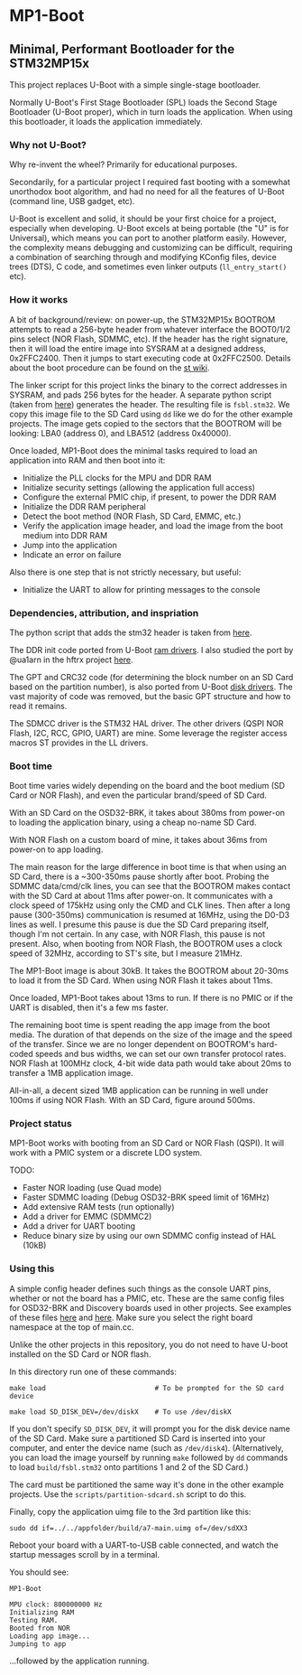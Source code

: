 # MP1-Boot 

## Minimal, Performant Bootloader for the STM32MP15x

This project replaces U-Boot with a simple single-stage bootloader.

Normally U-Boot's First Stage Bootloader (SPL) loads the Second Stage
Bootloader (U-Boot proper), which in turn loads the application. When using
this bootloader, it loads the application immediately.

### Why not U-Boot?

Why re-invent the wheel? Primarily for educational purposes.

Secondarily, for a particular project I required fast booting with a somewhat
unorthodox boot algorithm, and had no need for all the features of U-Boot
(command line, USB gadget, etc).

U-Boot is excellent and solid, it should be your first choice for a project,
especially when developing. U-Boot excels at being portable (the "U" is for
Universal), which means you can port to another platform easily. However, the
complexity means debugging and customizing can be difficult, requiring a
combination of searching through and modifying KConfig files, device trees
(DTS), C code, and sometimes even linker outputs (`ll_entry_start()` etc).

### How it works

A bit of background/review: on power-up, the STM32MP15x BOOTROM attempts to
read a 256-byte header from whatever interface the BOOT0/1/2 pins select (NOR
Flash, SDMMC, etc). If the header has the right signature, then it will load
the entire image into SYSRAM at a designed address, 0x2FFC2400. Then it jumps
to start executing code at 0x2FFC2500. Details about the boot procedure can be
found on the [st
wiki](https://wiki.st.com/stm32mpu/wiki/STM32_MPU_ROM_code_overview).

The linker script for this project links the binary to the correct addresses in
SYSRAM, and pads 256 bytes for the header. A separate python script (taken from
[here](https://github.com/WerWolv/STM32MP1OS)) generates the header. The resulting
file is `fsbl.stm32`. We copy this image file to the SD Card using `dd` like we
do for the other example projects. The image gets copied to the sectors that
the BOOTROM will be looking: LBA0 (address 0), and LBA512 (address 0x40000).

Once loaded, MP1-Boot does the minimal tasks required to load an application into
RAM and then boot into it:

  - Initialize the PLL clocks for the MPU and DDR RAM
  - Initialize security settings (allowing the application full access)
  - Configure the external PMIC chip, if present, to power the DDR RAM
  - Initialize the DDR RAM peripheral
  - Detect the boot method (NOR Flash, SD Card, EMMC, etc.)
  - Verify the application image header, and load the image from the boot
	medium into DDR RAM
  - Jump into the application 
  - Indicate an error on failure

Also there is one step that is not strictly necessary, but useful:

  - Initialize the UART to allow for printing messages to the console

### Dependencies, attribution, and inspriation

The python script that adds the stm32 header is taken from
[here](https://github.com/WerWolv/STM32MP1OS/blob/master/fsbl/fix_header.py).

The DDR init code ported from U-Boot [ram
drivers](https://github.com/u-boot/u-boot/tree/master/drivers/ram/stm32mp1). I
also studied the port by @ua1arn in the hftrx project
[here](https://github.com/ua1arn/hftrx/blob/master/src/sdram/sdram.c).

The GPT and CRC32 code (for determining the block number on an SD Card based on
the partition number), is also ported from U-Boot
[disk drivers](https://github.com/u-boot/u-boot/blob/master/disk/part_efi.c).
The vast majority of code was removed, but the basic GPT structure and how to
read it remains.

The SDMCC driver is the STM32 HAL driver. The other drivers (QSPI NOR Flash,
I2C, RCC, GPIO, UART) are mine. Some leverage the register access macros ST
provides in the LL drivers.

### Boot time

Boot time varies widely depending on the board and the boot medium (SD Card or
NOR Flash), and even the particular brand/speed of SD Card.

With an SD Card on the OSD32-BRK, it takes about 380ms from power-on to loading
the application binary, using a cheap no-name SD Card.

With NOR Flash on a custom board of mine, it takes about 36ms from power-on to
app loading. 

The main reason for the large difference in boot time is that when using an SD Card,
there is a ~300-350ms pause shortly after boot. Probing the SDMMC data/cmd/clk lines, 
you can see that the BOOTROM makes contact with the SD Card at about 11ms after power-on.
It communicates with a clock speed of 175kHz using only the CMD and CLK lines. Then
after a long pause (300-350ms) communication is resumed at 16MHz, using the D0-D3 lines
as well. I presume this pause is due the SD Card preparing itself, though I'm not certain.
In any case, with NOR Flash, this pause is not present. Also, when booting from NOR Flash,
the BOOTROM uses a clock speed of 32MHz, according to ST's site, but I measure
21MHz.

The MP1-Boot image is about 30kB. It takes the BOOTROM about 20-30ms to load it from
the SD Card. When using NOR Flash it takes about 11ms.

Once loaded, MP1-Boot takes about 13ms to run. If there is no PMIC or if the UART
is disabled, then it's a few ms faster.

The remaining boot time is spent reading the app image from the boot media. The
duration of that depends on the size of the image and the speed of the
transfer. Since we are no longer dependent on BOOTROM's hard-coded speeds and bus
widths, we can set our own transfer protocol rates. NOR Flash at 100MHz clock,
4-bit wide data path would take about 20ms to transfer a 1MB application image.

All-in-all, a decent sized 1MB application can be running in well under 100ms if using NOR Flash.
With an SD Card, figure around 500ms.

### Project status

MP1-Boot works with booting from an SD Card or NOR Flash (QSPI). It will work with
a PMIC system or a discrete LDO system. 

TODO:

  * Faster NOR loading (use Quad mode)
  * Faster SDMMC loading (Debug OSD32-BRK speed limit of 16MHz)
  * Add extensive RAM tests (run optionally)
  * Add a driver for EMMC (SDMMC2)
  * Add a driver for UART booting
  * Reduce binary size by using our own SDMMC config instead of HAL (10kB)


### Using this

A simple config header defines such things as the console UART pins, whether or not the
board has a PMIC, etc. These are the same config files for OSD32-BRK and
Discovery boards used in other projects. See examples of these files
[here](examples/shared/osd32brk_conf.hh) and [here](stm32disco_conf.hh). Make
sure you select the right board namespace at the top of main.cc.

Unlike the other projects in this repository, you do not need to have U-boot
installed on the SD Card or NOR flash.

In this directory run one of these commands:

```
make load                           # To be prompted for the SD card device

make load SD_DISK_DEV=/dev/diskX    # To use /dev/diskX
```

If you don't specify `SD_DISK_DEV`, it will prompt you for the disk device name
of the SD Card. Make sure a partitioned SD Card is inserted into your computer,
and enter the device name (such as `/dev/disk4`). 
(Alternatively, you can load the image yourself by running `make` followed by
`dd` commands to load `build/fsbl.stm32` onto partitions 1 and 2 of the SD
Card.)

The card must be partitioned the same way it's done in the other example
projects. Use the `scripts/partition-sdcard.sh` script to do this. 

Finally, copy the application uimg file to the 3rd partition like this:

```
sudo dd if=../../appfolder/build/a7-main.uimg of=/dev/sdXX3
```

Reboot your board with a UART-to-USB cable connected, and watch the startup
messages scroll by in a terminal.

You should see:

```
MP1-Boot

MPU clock: 800000000 Hz
Initializing RAM
Testing RAM.
Booted from NOR
Loading app image...
Jumping to app
```

...followed by the application running.



